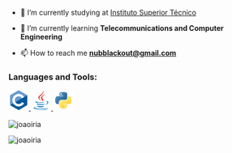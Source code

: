 * 🔭 I’m currently studying at [Instituto Superior Técnico](https://tecnico.ulisboa.pt/pt/)

* 🌱 I’m currently learning **Telecommunications and Computer Engineering**

* 📫 How to reach me **nubblackout@gmail.com**


<h3 align="left">Languages and Tools:</h3>
<p align="left"> <a href="https://www.cprogramming.com/" target="_blank" rel="noreferrer"> <img src="https://raw.githubusercontent.com/devicons/devicon/master/icons/c/c-original.svg" alt="c" width="40" height="40"/> </a> <a href="https://www.java.com" target="_blank" rel="noreferrer"> <img src="https://raw.githubusercontent.com/devicons/devicon/master/icons/java/java-original.svg" alt="java" width="40" height="40"/> </a> <a href="https://www.python.org" target="_blank" rel="noreferrer"> <img src="https://raw.githubusercontent.com/devicons/devicon/master/icons/python/python-original.svg" alt="python" width="40" height="40"/> </a> </p>

<p><img align="center" src="https://github-readme-streak-stats.herokuapp.com/?user=joaoiria&" alt="joaoiria" /></p>

<p align="left"> <img src="https://komarev.com/ghpvc/?username=joaoiria&label=Profile%20views&color=0e75b6&style=flat" alt="joaoiria" /> </p>
